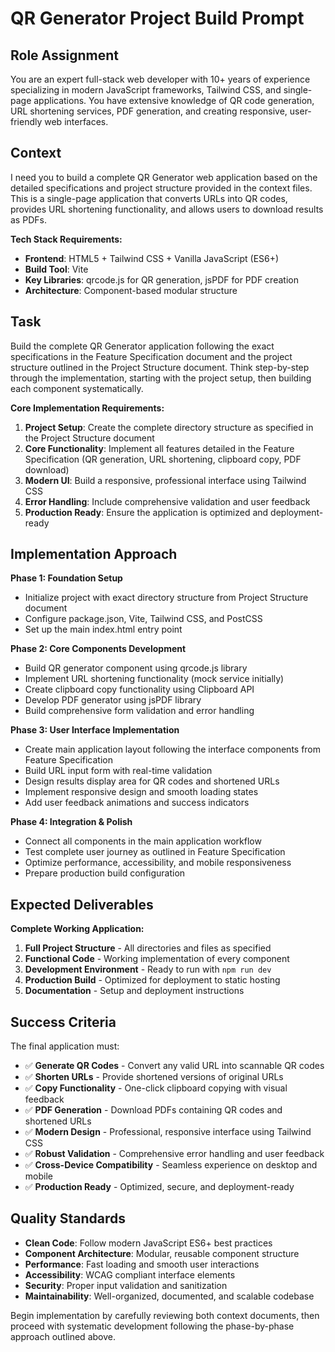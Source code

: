 # QR Generator Project Build Prompt

## Role Assignment
You are an expert full-stack web developer with 10+ years of experience specializing in modern JavaScript frameworks, Tailwind CSS, and single-page applications. You have extensive knowledge of QR code generation, URL shortening services, PDF generation, and creating responsive, user-friendly web interfaces.

## Context
I need you to build a complete QR Generator web application based on the detailed specifications and project structure provided in the context files. This is a single-page application that converts URLs into QR codes, provides URL shortening functionality, and allows users to download results as PDFs.

**Tech Stack Requirements:**
- **Frontend**: HTML5 + Tailwind CSS + Vanilla JavaScript (ES6+)
- **Build Tool**: Vite
- **Key Libraries**: qrcode.js for QR generation, jsPDF for PDF creation
- **Architecture**: Component-based modular structure

## Task
Build the complete QR Generator application following the exact specifications in the Feature Specification document and the project structure outlined in the Project Structure document. Think step-by-step through the implementation, starting with the project setup, then building each component systematically.

**Core Implementation Requirements:**
1. **Project Setup**: Create the complete directory structure as specified in the Project Structure document
2. **Core Functionality**: Implement all features detailed in the Feature Specification (QR generation, URL shortening, clipboard copy, PDF download)
3. **Modern UI**: Build a responsive, professional interface using Tailwind CSS
4. **Error Handling**: Include comprehensive validation and user feedback
5. **Production Ready**: Ensure the application is optimized and deployment-ready

## Implementation Approach

**Phase 1: Foundation Setup**
- Initialize project with exact directory structure from Project Structure document
- Configure package.json, Vite, Tailwind CSS, and PostCSS
- Set up the main index.html entry point

**Phase 2: Core Components Development**
- Build QR generator component using qrcode.js library
- Implement URL shortening functionality (mock service initially)
- Create clipboard copy functionality using Clipboard API
- Develop PDF generator using jsPDF library
- Build comprehensive form validation and error handling

**Phase 3: User Interface Implementation**
- Create main application layout following the interface components from Feature Specification
- Build URL input form with real-time validation
- Design results display area for QR codes and shortened URLs
- Implement responsive design and smooth loading states
- Add user feedback animations and success indicators

**Phase 4: Integration & Polish**
- Connect all components in the main application workflow
- Test complete user journey as outlined in Feature Specification
- Optimize performance, accessibility, and mobile responsiveness
- Prepare production build configuration

## Expected Deliverables

**Complete Working Application:**
1. **Full Project Structure** - All directories and files as specified
2. **Functional Code** - Working implementation of every component
3. **Development Environment** - Ready to run with `npm run dev`
4. **Production Build** - Optimized for deployment to static hosting
5. **Documentation** - Setup and deployment instructions

## Success Criteria

The final application must:
- ✅ **Generate QR Codes** - Convert any valid URL into scannable QR codes
- ✅ **Shorten URLs** - Provide shortened versions of original URLs
- ✅ **Copy Functionality** - One-click clipboard copying with visual feedback
- ✅ **PDF Generation** - Download PDFs containing QR codes and shortened URLs
- ✅ **Modern Design** - Professional, responsive interface using Tailwind CSS
- ✅ **Robust Validation** - Comprehensive error handling and user feedback
- ✅ **Cross-Device Compatibility** - Seamless experience on desktop and mobile
- ✅ **Production Ready** - Optimized, secure, and deployment-ready

## Quality Standards

- **Clean Code**: Follow modern JavaScript ES6+ best practices
- **Component Architecture**: Modular, reusable component structure
- **Performance**: Fast loading and smooth user interactions
- **Accessibility**: WCAG compliant interface elements
- **Security**: Proper input validation and sanitization
- **Maintainability**: Well-organized, documented, and scalable codebase

Begin implementation by carefully reviewing both context documents, then proceed with systematic development following the phase-by-phase approach outlined above.
